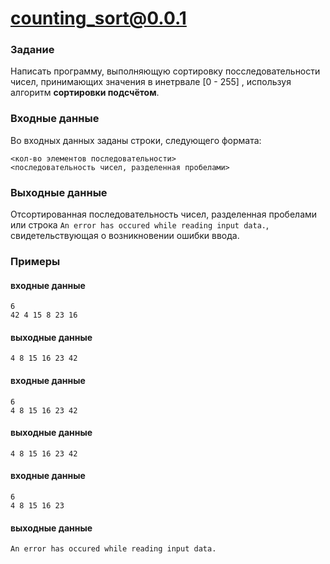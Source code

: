 # counting_sort@0.0.1

### Задание
Написать программу, выполняющую сортировку посследовательности чисел, принимающих значения в инетрвале [0 - 255] , используя алгоритм **сортировки подсчётом**.

### Входные данные
Во входных данных заданы строки, следующего формата:
```
<кол-во элементов последовательности>
<последовательность чисел, разделенная пробелами>
```

### Выходные данные
Отсортированная последовательность чисел, разделенная пробелами или строка `An error has occured while reading input data.`, свидетельствующая о возникновении ошибки ввода.

### Примеры
#### входные данные
```
6
42 4 15 8 23 16
```
#### выходные данные
```
4 8 15 16 23 42
```
#### входные данные
```
6
4 8 15 16 23 42
```
#### выходные данные
```
4 8 15 16 23 42
```
#### входные данные
```
6
4 8 15 16 23
```
#### выходные данные
```
An error has occured while reading input data.
```
